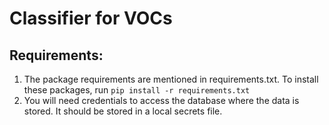 # Classifier for VOCs

## Requirements: 
1. The package requirements are mentioned in requirements.txt. To install these packages, run 
`pip install -r requirements.txt`
2. You will need credentials to access the database where the data is stored. It should be stored in a local secrets file. 

